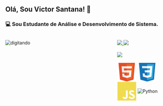 ## Olá, Sou Victor Santana! 👋
### :computer: Sou Estudante de Análise e Desenvolvimento de Sistema.
<br>
 <div>
 <img align="left" height="365em" width="350" alt="digitando" src="https://i.giphy.com/media/dWesBcTLavkZuG35MI/giphy.webp">
  <a href="https://github.com/victorsantanna">
   <img height="180em" src="https://github-readme-stats.vercel.app/api/top-langs/?username=victorsantanna&layout=compact&langs_count=16&theme=dracula"/>
  <img height="180em" src="https://github-readme-stats.vercel.app/api?username=victorsantanna&show_icons=true&theme=dracula&include_all_commits=true&count_private=true"/>

<br>
<div style="display: inline_block"><br>
 <a href="https://www.linkedin.com/in/victor-rafael-santana" target="_blank"><img align="center" src="https://img.shields.io/badge/-LinkedIn-%230077B5?style=for-the-badge&logo=linkedin&logoColor=white" target="_blank"></a> 
</div> 
<div style="display: inline_block"><br>
  <img align="center" alt="HTML" height="60" width="60" src="https://raw.githubusercontent.com/devicons/devicon/master/icons/html5/html5-original.svg">
  <img align="center" alt="CSS" height="60" width="60" src="https://raw.githubusercontent.com/devicons/devicon/master/icons/css3/css3-original.svg">
  <img align="center" alt="Js" height="60" width="60" src="https://raw.githubusercontent.com/devicons/devicon/master/icons/javascript/javascript-plain.svg">
  <img align="center" alt="Python" height="60" width="60" src="https://devicons.railway.app/i/python.svg">
 </div>

<!--
<p align='center'>
 <img height="232em" align="center" src="http://github-readme-streak-stats.herokuapp.com?user=victorsantanna&theme=dracula" alt="victor" />
 <img src="https://github-readme-stats.vercel.app/api/top-langs/?username=victorsantanna"/>
</p>
</div>
https://devicons.railway.app/i/python.svg
 <div style="display: inline_block"><br>
  <img align="center" alt="HTML" height="60" width="60" src="https://raw.githubusercontent.com/devicons/devicon/master/icons/html5/html5-original.svg">
  <img align="center" alt="CSS" height="60" width="60" src="https://raw.githubusercontent.com/devicons/devicon/master/icons/css3/css3-original.svg">
  <img align="center" alt="Js" height="60" width="60" src="https://raw.githubusercontent.com/devicons/devicon/master/icons/javascript/javascript-plain.svg">
  <img align="center" alt="Python" height="60" width="60" src="https://raw.githubusercontent.com/devicons/devicon/master/icons/python/python-original.svg">
  <img align="center" alt="Python" height="60" width="60" src="https://devicons.railway.app/i/python.svg">
  <img align="center" alt="SS" height="60" width="60" src="https://raw.githubusercontent.com/devicons/devicon/master/icons/java/java-original.svg">
</div>
<!--
**victorsantanna/victorsantanna** is a ✨ _special_ ✨ repository because its `README.md` (this file) appears on your GitHub profile.

Here are some ideas to get you started:

- 🔭 I’m currently working on ...
- 🌱 I’m currently learning ...
- 👯 I’m looking to collaborate on ...
- 🤔 I’m looking for help with ...
- 💬 Ask me about ...
- 📫 How to reach me: ...
- 😄 Pronouns: ...
- ⚡ Fun fact: ...
-->
